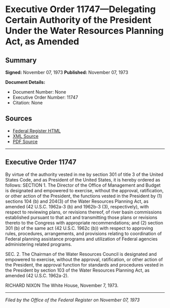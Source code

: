 # Executive Order 11747—Delegating Certain Authority of the President Under the Water Resources Planning Act, as Amended

## Summary

**Signed:** November 07, 1973
**Published:** November 07, 1973

**Document Details:**
- Document Number: None
- Executive Order Number: 11747
- Citation: None

## Sources
- [Federal Register HTML](https://www.presidency.ucsb.edu/documents/executive-order-11747-delegating-certain-authority-the-president-under-the-water-resources)
- [XML Source](None)
- [PDF Source](None)

---

## Executive Order 11747

By virtue of the authority vested in me by section 301 of title 3 of the United States Code, and as President of the United States, it is hereby ordered as follows:
SECTION 1. The Director of the Office of Management and Budget is designated and empowered to exercise, without the approval, ratification, or other action of the President, the functions vested in the President by (1) sections 104 (b) and 204(3) of the Water Resources Planning Act, as amended (42 U.S.C. 1962a-3 (b) and 1962b-3 (3), respectively), with respect to reviewing plans, or revisions thereof, of river basin commissions established pursuant to that act and transmitting those plans or revisions thereto to the Congress with appropriate recommendations; and (2) section 301 (b) of the same act (42 U.S.C. 1962c (b)) with respect to approving rules, procedures, arrangements, and provisions relating to coordination of Federal planning assistance programs and utilization of Federal agencies administering related programs.

SEC. 2. The Chairman of the Water Resources Council is designated and empowered to exercise, without the approval, ratification, or other action of the President, the approval function for standards and procedures vested in the President by section 103 of the Water Resources Planning Act, as amended (42 U.S.C. 1962a-2).

RICHARD NIXON
The White House,
November 7, 1973.

---

*Filed by the Office of the Federal Register on November 07, 1973*
